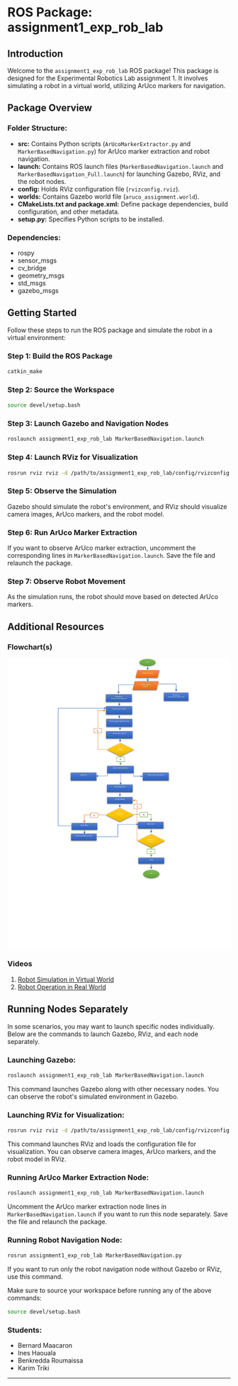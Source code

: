 # ROS Package: assignment1_exp_rob_lab

## Introduction

Welcome to the `assignment1_exp_rob_lab` ROS package! This package is designed for the Experimental Robotics Lab assignment 1. It involves simulating a robot in a virtual world, utilizing ArUco markers for navigation.

## Package Overview

### Folder Structure:

- **src:** Contains Python scripts (`ArUcoMarkerExtractor.py` and `MarkerBasedNavigation.py`) for ArUco marker extraction and robot navigation.
- **launch:** Contains ROS launch files (`MarkerBasedNavigation.launch` and `MarkerBasedNavigation_Full.launch`) for launching Gazebo, RViz, and the robot nodes.
- **config:** Holds RViz configuration file (`rvizconfig.rviz`).
- **worlds:** Contains Gazebo world file (`aruco_assignment.world`).
- **CMakeLists.txt and package.xml:** Define package dependencies, build configuration, and other metadata.
- **setup.py:** Specifies Python scripts to be installed.

### Dependencies:

- rospy
- sensor_msgs
- cv_bridge
- geometry_msgs
- std_msgs
- gazebo_msgs

## Getting Started

Follow these steps to run the ROS package and simulate the robot in a virtual environment:

### Step 1: Build the ROS Package

```bash
catkin_make
```

### Step 2: Source the Workspace

```bash
source devel/setup.bash
```

### Step 3: Launch Gazebo and Navigation Nodes

```bash
roslaunch assignment1_exp_rob_lab MarkerBasedNavigation.launch
```

### Step 4:  Launch RViz for Visualization

```bash
rosrun rviz rviz -d /path/to/assignment1_exp_rob_lab/config/rvizconfig.rviz
```
### Step 5: Observe the Simulation

Gazebo should simulate the robot's environment, and RViz should visualize camera images, ArUco markers, and the robot model.

### Step 6:  Run ArUco Marker Extraction

If you want to observe ArUco marker extraction, uncomment the corresponding lines in `MarkerBasedNavigation.launch`. Save the file and relaunch the package.

### Step 7: Observe Robot Movement

As the simulation runs, the robot should move based on detected ArUco markers.

## Additional Resources

### Flowchart(s)

![Alt Text](Media/flowchart.jpg)


### Videos

1. [Robot Simulation in Virtual World](link_to_video1)
2. [Robot Operation in Real World](link_to_video2)






## Running Nodes Separately

In some scenarios, you may want to launch specific nodes individually. Below are the commands to launch Gazebo, RViz, and each node separately.

### Launching Gazebo:

```bash
roslaunch assignment1_exp_rob_lab MarkerBasedNavigation.launch
```

This command launches Gazebo along with other necessary nodes. You can observe the robot's simulated environment in Gazebo.

### Launching RViz for Visualization:

```bash
rosrun rviz rviz -d /path/to/assignment1_exp_rob_lab/config/rvizconfig.rviz
```

This command launches RViz and loads the configuration file for visualization. You can observe camera images, ArUco markers, and the robot model in RViz.

### Running ArUco Marker Extraction Node:

```bash
roslaunch assignment1_exp_rob_lab MarkerBasedNavigation.launch
```

Uncomment the ArUco marker extraction node lines in `MarkerBasedNavigation.launch` if you want to run this node separately. Save the file and relaunch the package.

### Running Robot Navigation Node:

```bash
rosrun assignment1_exp_rob_lab MarkerBasedNavigation.py
```

If you want to run only the robot navigation node without Gazebo or RViz, use this command.

Make sure to source your workspace before running any of the above commands:

```bash
source devel/setup.bash
```
 ### Students:

- Bernard Maacaron
- Ines Haouala
- Benkredda Roumaissa
- Karim Triki
----

